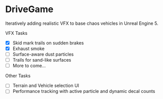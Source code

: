 # DriveGame
Iteratively adding realistic VFX to base chaos vehicles in Unreal Engine 5.

VFX Tasks
- [X] Skid mark trails on sudden brakes
- [X] Exhaust smoke
- [ ] Surface-aware dust particles
- [ ] Trails for sand-like surfaces
- [ ] More to come...

Other Tasks
- [ ] Terrain and Vehicle selection UI
- [ ] Performance tracking with active particle and dynamic decal counts

